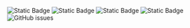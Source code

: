![Static Badge](https://img.shields.io/badge/blacklists-60-000000) ![Static Badge](https://img.shields.io/badge/blacklisted-2581149-cc0000) ![Static Badge](https://img.shields.io/badge/whitelisted-2244-00CC00) ![Static Badge](https://img.shields.io/badge/streaming_blacklist-28107-000000) ![GitHub issues](https://img.shields.io/github/issues/fabriziosalmi/blacklists)
